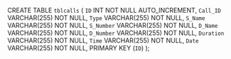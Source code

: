 CREATE TABLE `tblcalls` (
    `ID` INT NOT NULL AUTO_INCREMENT,
    `Call_ID` VARCHAR(255) NOT NULL,
    `Type` VARCHAR(255) NOT NULL,
    `S_Name` VARCHAR(255) NOT NULL,
    `S_Number` VARCHAR(255) NOT NULL,
    `D_Name` VARCHAR(255) NOT NULL,
    `D_Number` VARCHAR(255) NOT NULL,
    `Duration` VARCHAR(255) NOT NULL,
    `Time` VARCHAR(255) NOT NULL,
    `Date` VARCHAR(255) NOT NULL,
    PRIMARY KEY (`ID`)
);

